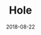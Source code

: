 ---
layout: post
title: Hole
image: /public/photos/medium/hole.jpeg
image-thumb: /public/photos/thumb/hole.jpg
caption: 
date: 2018-08-22
tags: []
---